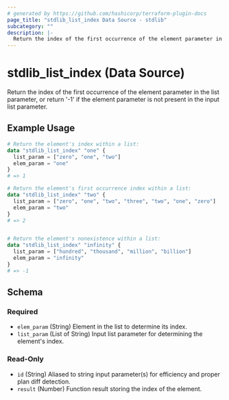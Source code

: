 ```yaml
---
# generated by https://github.com/hashicorp/terraform-plugin-docs
page_title: "stdlib_list_index Data Source - stdlib"
subcategory: ""
description: |-
  Return the index of the first occurrence of the element parameter in the list parameter, or return '-1' if the element parameter is not present in the input list parameter.
---
```


# stdlib_list_index (Data Source)

Return the index of the first occurrence of the element parameter in the list parameter, or return '-1' if the element parameter is not present in the input list parameter.

## Example Usage

```terraform
# Return the element's index within a list:
data "stdlib_list_index" "one" {
  list_param = ["zero", "one", "two"]
  elem_param = "one"
}
# => 1

# Return the element's first occurrence index within a list:
data "stdlib_list_index" "two" {
  list_param = ["zero", "one", "two", "three", "two", "one", "zero"]
  elem_param = "two"
}
# => 2


# Return the element's nonexistence within a list:
data "stdlib_list_index" "infinity" {
  list_param = ["hundred", "thousand", "million", "billion"]
  elem_param = "infinity"
}
# => -1
```

<!-- schema generated by tfplugindocs -->
## Schema

### Required

- `elem_param` (String) Element in the list to determine its index.
- `list_param` (List of String) Input list parameter for determining the element's index.

### Read-Only

- `id` (String) Aliased to string input parameter(s) for efficiency and proper plan diff detection.
- `result` (Number) Function result storing the index of the element.
